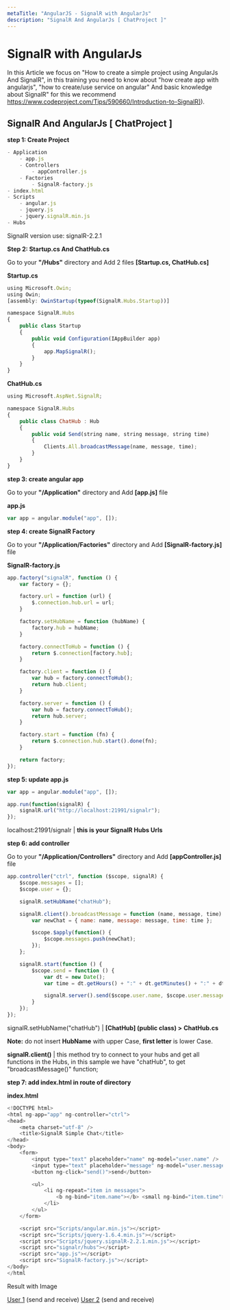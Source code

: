 ```yaml
---
metaTitle: "AngularJS - SignalR with AngularJs"
description: "SignalR And AngularJs [ ChatProject ]"
---
```


# SignalR with AngularJs


In this Article we focus on "How to create a simple project using AngularJs And SignalR",
in this training you need to know about "how create app with angularjs", "how to create/use service on angular" And basic knowledge about SignalR" for this we recommend [https://www.codeproject.com/Tips/590660/Introduction-to-SignalR)](https://www.codeproject.com/Tips/590660/Introduction-to-SignalR)).



## SignalR And AngularJs [ ChatProject ]


**step 1: Create Project**

```js
- Application
    - app.js
    - Controllers
        - appController.js
    - Factories
        - SignalR-factory.js
- index.html
- Scripts
    - angular.js
    - jquery.js
    - jquery.signalR.min.js
- Hubs

```

> 
SignalR version use: signalR-2.2.1


**Step 2: Startup.cs And ChatHub.cs**

Go to your **"/Hubs"** directory and Add 2 files **[Startup.cs, ChatHub.cs]**

**Startup.cs**

```js
using Microsoft.Owin;
using Owin;
[assembly: OwinStartup(typeof(SignalR.Hubs.Startup))]

namespace SignalR.Hubs
{
    public class Startup
    {
        public void Configuration(IAppBuilder app)
        {
            app.MapSignalR();
        }
    }
}

```

**ChatHub.cs**

```js
using Microsoft.AspNet.SignalR;

namespace SignalR.Hubs
{
    public class ChatHub : Hub
    {
        public void Send(string name, string message, string time)
        {
            Clients.All.broadcastMessage(name, message, time);
        }
    }
}

```

**step 3: create angular app**

Go to your **"/Application"** directory and Add **[app.js]** file

**app.js**

```js
var app = angular.module("app", []);

```

**step 4: create SignalR Factory**

Go to your **"/Application/Factories"** directory and Add **[SignalR-factory.js]** file

**SignalR-factory.js**

```js
app.factory("signalR", function () {
    var factory = {};

    factory.url = function (url) {
        $.connection.hub.url = url;
    }

    factory.setHubName = function (hubName) {
        factory.hub = hubName;
    }

    factory.connectToHub = function () {
        return $.connection[factory.hub];
    }

    factory.client = function () {
        var hub = factory.connectToHub();
        return hub.client;
    }

    factory.server = function () {
        var hub = factory.connectToHub();
        return hub.server;
    }

    factory.start = function (fn) {
        return $.connection.hub.start().done(fn);
    }

    return factory;
});

```

**step 5: update app.js**

```js
var app = angular.module("app", []);

app.run(function(signalR) {
    signalR.url("http://localhost:21991/signalr");
});

```

> 
localhost:21991/signalr | **this is your SignalR Hubs Urls**


**step 6: add controller**

Go to your **"/Application/Controllers"** directory and Add **[appController.js]** file

```js
app.controller("ctrl", function ($scope, signalR) {
    $scope.messages = [];
    $scope.user = {};

    signalR.setHubName("chatHub");

    signalR.client().broadcastMessage = function (name, message, time) {
        var newChat = { name: name, message: message, time: time };

        $scope.$apply(function() {
            $scope.messages.push(newChat);
        });
    };

    signalR.start(function () {
        $scope.send = function () {
            var dt = new Date();
            var time = dt.getHours() + ":" + dt.getMinutes() + ":" + dt.getSeconds();

            signalR.server().send($scope.user.name, $scope.user.message, time);
        }
    });
});

```

> 
signalR.setHubName("chatHub") | **[ChatHub] (public class) >** **ChatHub.cs**


> 
**Note:** do not insert **HubName** with upper Case, **first letter** is lower Case.


> 
**signalR.client()** | this method try to connect to your hubs and get all functions in the Hubs, in this sample we have "chatHub", to get "broadcastMessage()" function;


**step 7: add index.html in route of directory**

**index.html**

```js
<!DOCTYPE html>
<html ng-app="app" ng-controller="ctrl">
<head>
    <meta charset="utf-8" />
    <title>SignalR Simple Chat</title>
</head>
<body>
    <form>
        <input type="text" placeholder="name" ng-model="user.name" />
        <input type="text" placeholder="message" ng-model="user.message" />
        <button ng-click="send()">send</button>

        <ul>
            <li ng-repeat="item in messages">
                <b ng-bind="item.name"></b> <small ng-bind="item.time"></small> : { {item.message} }
            </li>
        </ul>
    </form>

    <script src="Scripts/angular.min.js"></script>
    <script src="Scripts/jquery-1.6.4.min.js"></script>
    <script src="Scripts/jquery.signalR-2.2.1.min.js"></script>
    <script src="signalr/hubs"></script>
    <script src="app.js"></script>
    <script src="SignalR-factory.js"></script>
</body>
</html

```

> 
Result with Image


> 
[User 1](https://i.stack.imgur.com/slA02.jpg) (send and receive)
[User 2](https://i.stack.imgur.com/zwvIf.jpg) (send and receive)



